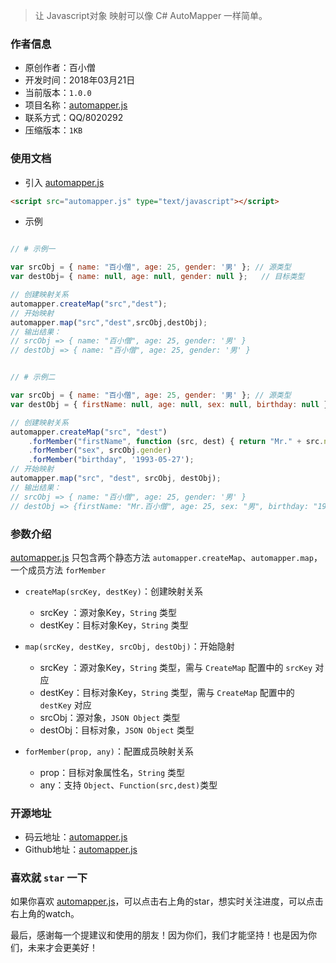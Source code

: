 > 让 Javascript对象 映射可以像 C# AutoMapper 一样简单。

### 作者信息

- 原创作者：百小僧
- 开发时间：2018年03月21日
- 当前版本：`1.0.0`
- 项目名称：[automapper.js](https://gitee.com/monksoul/automapper.js)
- 联系方式：QQ/8020292
- 压缩版本：`1KB`


### 使用文档

- 引入 [automapper.js](https://gitee.com/monksoul/automapper.js)

```html
<script src="automapper.js" type="text/javascript"></script>
```

- 示例

```javascript

// # 示例一

var srcObj = { name: "百小僧", age: 25, gender: '男' }; // 源类型
var destObj= { name: null, age: null, gender: null };   // 目标类型

// 创建映射关系
automapper.createMap("src","dest");
// 开始映射
automapper.map("src","dest",srcObj,destObj);
// 输出结果：
// srcObj => { name: "百小僧", age: 25, gender: '男' }
// destObj => { name: "百小僧", age: 25, gender: '男' }


// # 示例二

var srcObj = { name: "百小僧", age: 25, gender: '男' }; // 源类型
var destObj = { firstName: null, age: null, sex: null, birthday: null };    // 目标类型

// 创建映射关系
automapper.createMap("src", "dest")
    .forMember("firstName", function (src, dest) { return "Mr." + src.name })
    .forMember("sex", srcObj.gender)
    .forMember("birthday", '1993-05-27');
// 开始映射
automapper.map("src", "dest", srcObj, destObj);
// 输出结果：
// srcObj => { name: "百小僧", age: 25, gender: '男' }
// destObj => {firstName: "Mr.百小僧", age: 25, sex: "男", birthday: "1993-05-27"}

```

### 参数介绍

[automapper.js](https://gitee.com/monksoul/automapper.js) 只包含两个静态方法 `automapper.createMap`、`automapper.map`，一个成员方法 `forMember`

- `createMap(srcKey, destKey)`：创建映射关系

    - srcKey ：源对象Key，`String` 类型
    - destKey：目标对象Key，`String` 类型


- `map(srcKey, destKey, srcObj, destObj)`：开始隐射

    - srcKey ：源对象Key，`String` 类型，需与 `CreateMap` 配置中的 `srcKey` 对应
    - destKey：目标对象Key，`String` 类型，需与 `CreateMap` 配置中的 `destKey` 对应
    - srcObj：源对象，`JSON Object` 类型
    - destObj：目标对象，`JSON Object` 类型


- `forMember(prop, any)`：配置成员映射关系

    - prop：目标对象属性名，`String` 类型
    - any：支持 `Object`、`Function(src,dest)`类型


### 开源地址

- 码云地址：[automapper.js](https://gitee.com/monksoul/automapper.js)
- Github地址：[automapper.js](https://github.com/MonkSoul/automapper.js)

### 喜欢就 `star` 一下

如果你喜欢 [automapper.js](https://gitee.com/monksoul/automapper.js)，可以点击右上角的star，想实时关注进度，可以点击右上角的watch。

最后，感谢每一个提建议和使用的朋友！因为你们，我们才能坚持！也是因为你们，未来才会更美好！
